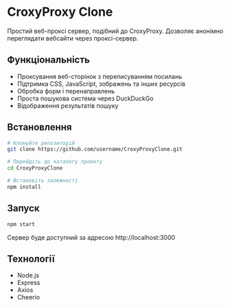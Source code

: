 # CroxyProxy Clone

Простий веб-проксі сервер, подібний до CroxyProxy. Дозволяє анонімно переглядати вебсайти через проксі-сервер.

## Функціональність

- Проксування веб-сторінок з переписуванням посилань
- Підтримка CSS, JavaScript, зображень та інших ресурсів
- Обробка форм і перенаправлень
- Проста пошукова система через DuckDuckGo
- Відображення результатів пошуку

## Встановлення

```bash
# Клонуйте репозиторій
git clone https://github.com/username/CroxyProxyClone.git

# Перейдіть до каталогу проекту
cd CroxyProxyClone

# Встановіть залежності
npm install
```

## Запуск

```bash
npm start
```

Сервер буде доступний за адресою http://localhost:3000

## Технології

- Node.js
- Express
- Axios
- Cheerio
